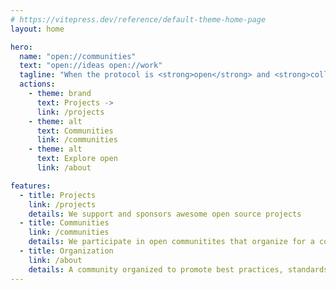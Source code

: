```yaml
---
# https://vitepress.dev/reference/default-theme-home-page
layout: home

hero:
  name: "open://communities"
  text: "open://ideas open://work"
  tagline: "When the protocol is <strong>open</strong> and <strong>collaboration</strong> is the standard, the results are inevitably <strong>positive</strong>"
  actions:
    - theme: brand
      text: Projects ->
      link: /projects
    - theme: alt
      text: Communities
      link: /communities
    - theme: alt
      text: Explore open
      link: /about

features:
  - title: Projects
    link: /projects
    details: We support and sponsors awesome open source projects
  - title: Communities
    link: /communities
    details: We participate in open communitites that organize for a common good
  - title: Organization
    link: /about
    details: A community organized to promote best practices, standards and openness
---
```

